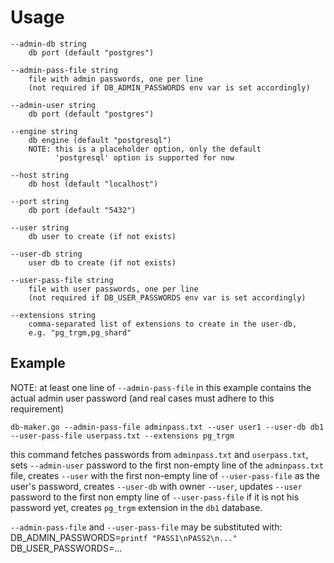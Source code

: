 

# Usage

    --admin-db string
        db port (default "postgres")
        
    --admin-pass-file string
        file with admin passwords, one per line
        (not required if DB_ADMIN_PASSWORDS env var is set accordingly)
        
    --admin-user string
        db port (default "postgres")
        
    --engine string
        db engine (default "postgresql")
        NOTE: this is a placeholder option, only the default
              'postgresql' option is supported for now
        
    --host string
        db host (default "localhost")
        
    --port string
        db port (default "5432")
        
    --user string
        db user to create (if not exists)
        
    --user-db string
        user db to create (if not exists)
        
    --user-pass-file string
        file with user passwords, one per line
        (not required if DB_USER_PASSWORDS env var is set accordingly)
        
    --extensions string
        comma-separated list of extensions to create in the user-db,
        e.g. "pg_trgm,pg_shard"


## Example

NOTE: at least one line of `--admin-pass-file` in this example contains the actual admin user password
(and real cases must adhere to this requirement)

`db-maker.go --admin-pass-file adminpass.txt --user user1 --user-db db1 --user-pass-file userpass.txt --extensions pg_trgm`

this command fetches passwords from `adminpass.txt` and `userpass.txt`, sets `--admin-user` 
password to the first non-empty line of the `adminpass.txt` file, creates `--user`
with the first non-empty line of `--user-pass-file` as the user's password, creates `--user-db`
with owner `--user`, updates `--user` password to the first non empty line of `--user-pass-file`
if it is not his password yet, creates `pg_trgm` extension in the `db1` database.

`--admin-pass-file` and `--user-pass-file` may be substituted with:
DB_ADMIN_PASSWORDS=`printf "PASS1\nPASS2\n..."`
DB_USER_PASSWORDS=...
